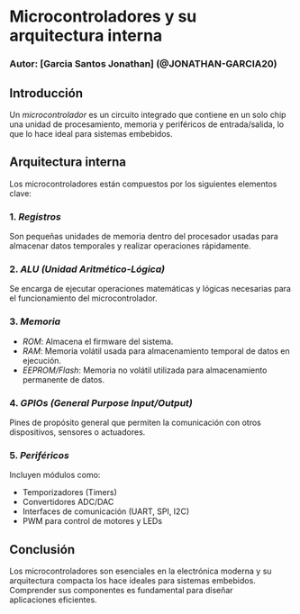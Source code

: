 # Microcontroladores y su arquitectura interna
### Autor: [Garcia Santos Jonathan] (@JONATHAN-GARCIA20)

## Introducción
Un *microcontrolador* es un circuito integrado que contiene en un solo chip una unidad de procesamiento, memoria y periféricos de entrada/salida, lo que lo hace ideal para sistemas embebidos.

## Arquitectura interna
Los microcontroladores están compuestos por los siguientes elementos clave:

### 1. *Registros*
Son pequeñas unidades de memoria dentro del procesador usadas para almacenar datos temporales y realizar operaciones rápidamente.

### 2. *ALU (Unidad Aritmético-Lógica)*
Se encarga de ejecutar operaciones matemáticas y lógicas necesarias para el funcionamiento del microcontrolador.

### 3. *Memoria*
   - *ROM*: Almacena el firmware del sistema.
   - *RAM*: Memoria volátil usada para almacenamiento temporal de datos en ejecución.
   - *EEPROM/Flash*: Memoria no volátil utilizada para almacenamiento permanente de datos.

### 4. *GPIOs (General Purpose Input/Output)*
Pines de propósito general que permiten la comunicación con otros dispositivos, sensores o actuadores.

### 5. *Periféricos*
Incluyen módulos como:
   - Temporizadores (Timers)
   - Convertidores ADC/DAC
   - Interfaces de comunicación (UART, SPI, I2C)
   - PWM para control de motores y LEDs

## Conclusión
Los microcontroladores son esenciales en la electrónica moderna y su arquitectura compacta los hace ideales para sistemas embebidos. Comprender sus componentes es fundamental para diseñar aplicaciones eficientes.
